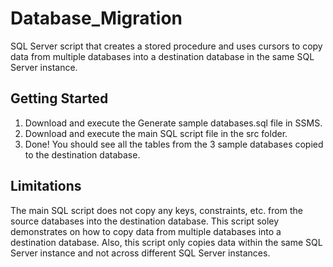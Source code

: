 # Database_Migration
SQL Server script that creates a stored procedure and uses cursors to copy data from multiple databases into a destination database in the same SQL Server instance.

## Getting Started
1. Download and execute the Generate sample databases.sql file in SSMS.
2. Download and execute the main SQL script file in the src folder.
3. Done! You should see all the tables from the 3 sample databases copied to the destination database.

## Limitations

The main SQL script does not copy any keys, constraints, etc. from the source databases into the destination database. This script soley demonstrates on how to copy data from multiple databases into a destination database. Also, this script only copies data within the same SQL Server instance and not across different SQL Server instances.